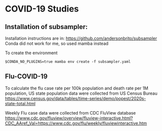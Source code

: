 # COVID-19 Studies




## Installation of subsampler:
Installation instructions are in: https://github.com/andersonbrito/subsampler
Conda did not work for me, so used mamba instead

To create the environment
```
$CONDA_NO_PLUGINS=true mamba env create -f subsampler.yaml 
```

## Flu-COVID-19 

To calculate the flu case rate per 100k population and death rate per 1M population, US state population data 
were collected from US Census Bureau
https://www.census.gov/data/tables/time-series/demo/popest/2020s-state-total.html 

Weekly Flu case data were collected from CDC FluView database
https://www.cdc.gov/fluview/overview/fluview-interactive.html?CDC_AAref_Val=https://www.cdc.gov/flu/weekly/fluviewinteractive.htm 

